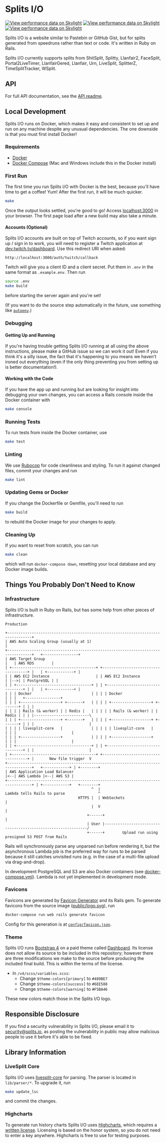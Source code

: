 # Splits I/O
[![View performance data on Skylight](https://badges.skylight.io/typical/l4aQWIYa50pX.svg)](https://oss.skylight.io/app/applications/l4aQWIYa50pX)
[![View performance data on Skylight](https://badges.skylight.io/problem/l4aQWIYa50pX.svg)](https://oss.skylight.io/app/applications/l4aQWIYa50pX)
[![View performance data on Skylight](https://badges.skylight.io/rpm/l4aQWIYa50pX.svg)](https://oss.skylight.io/app/applications/l4aQWIYa50pX)

Splits I/O is a website similar to Pastebin or GitHub Gist, but for splits generated from speedruns rather than text or
code. It's written in Ruby on Rails.

Splits I/O currently supports splits from ShitSplit, Splitty, Llanfair2, FaceSplit, Portal2LiveTimer, LlanfairGered,
Llanfair, Urn, LiveSplit, SplitterZ, TimeSplitTracker, WSplit.

## API
For full API documentation, see the [API readme][api-docs].

[api-docs]: ./docs/api.md

## Local Development
Splits I/O runs on Docker, which makes it easy and consistent to set up and run on any machine despite any unusual
dependencies. The one downside is that you must first install Docker!

### Requirements
* [Docker][docker-download]
* [Docker Compose][docker-compose-download] (Mac and Windows include this in the Docker install)

[docker-download]: https://store.docker.com/search?type=edition&offering=community
[docker-compose-download]: https://docs.docker.com/compose/install/

### First Run
The first time you run Splits I/O with Docker is the best, because you'll have time to get a coffee! Yum! After the
first run, it will be much quicker.
```sh
make
```
Once the output looks settled, you're good to go! Access [localhost:3000][localhost] in your browser. The first page
load after a new build may also take a minute.

[localhost]: http://localhost:3000/

#### Accounts (Optional)
Splits I/O accounts are built on top of Twitch accounts, so if you want sign up / sign in to work, you will need to
register a Twitch application at [dev.twitch.tv/dashboard](https://dev.twitch.tv/dashboard).
Use this redirect URI when asked:
```http
http://localhost:3000/auth/twitch/callback
```
Twitch will give you a client ID and a client secret. Put them in `.env` in the same format as `.example.env`. Then run
```sh
source .env
make build
```
before starting the server again and you're set!

(If you want to do the source step automatically in the future, use something
like [`autoenv`](https://github.com/kennethreitz/autoenv).)

### Debugging
#### Getting Up and Running
If you're having trouble getting Splits I/O running at all using the above instructions, please make a GitHub issue so
we can work it out! Even if you think it's a silly issue, the fact that it's happening to you means we haven't ironed
out everything (even if the only thing preventing you from setting up is better documentation!).

#### Working with the Code
If you have the app up and running but are looking for insight into debugging your own changes, you can access a Rails
console inside the Docker container with
```sh
make console
```

### Running Tests
To run tests from inside the Docker container, use
```sh
make test
```

### Linting
We use [Rubocop][rubocop] for code cleanliness and styling. To run it against changed files, commit your changes and run
```sh
make lint
```

[rubocop]: https://github.com/rubocop-hq/rubocop

### Updating Gems or Docker
If you change the Dockerfile or Gemfile, you'll need to run
```sh
make build
```
to rebuild the Docker image for your changes to apply.

### Cleaning Up
If you want to reset from scratch, you can run
```sh
make clean
```
which will run `docker-compose down`, resetting your local database and any Docker image builds.

## Things You Probably Don't Need to Know
### Infrastructure
Splits I/O is built in Ruby on Rails, but has some help from other pieces of infrastructure.
```
Production

+---------------------------------------------------------------------------------+
| AWS Auto Scaling Group (usually at 1)                                           |
+---------------------------------------------------------------------------------+   +----------------+
| AWS Target Group                                                                |   | AWS RDS        |
| +--------------------------------------+ +------------------------------------+ |   | +------------+ |
| | AWS EC2 Instance                     | | AWS EC2 Instance                   | |-->| | PostgreSQL | |
| | +----------------------------------+ | | +--------------------------------+ | |   | +------------+ |
| | | Docker                           | | | | Docker                         | | |   +----------------+
| | | +------------------+ +-------+   | | | | +------------------+ +-------+ | | |
| | | | Rails (& worker) | | Redis |   | | | | | Rails (& worker) | | Redis | | | |-------------------------\
| | | +------------------+ +-------+   | | | | +------------------+ +-------+ | | |                         |
| | | | livesplit-core   |             | | | | | livesplit-core   |           | | |                         |
| | | +------------------+             | | | | +------------------+           | | |                         |
| | +----------------------------------+ | | +--------------------------------+ | |                         |
| +--------------------------------------+ +------------------------------------+ |       New file trigger  V
+---------------------------------------------------------------------------------+   +------------+ | +--------+
| AWS Application Load Balancer                                                   |<--| AWS Lambda |<--| AWS S3 |
+---------------------------------------------------------------------------------+ | +------------+   +--------+
                                       ^  |                      Lambda tells Rails to parse               ^
                                 HTTPS |  | WebSockets                                                     |
                                       |  V                                                                |
                                     +------+                                                              |
                                     | User |--------------------------------------------------------------/
                                     +------+        Upload run using presigned S3 POST from Rails
```
Rails will synchronously parse any unparsed run before rendering it, but the asynchronous Lambda job is the preferred
way for runs to be parsed because it still catches unvisited runs (e.g. in the case of a multi-file upload via
drag-and-drop).

In development PostgreSQL and S3 are also Docker containers (see [docker-compose.yml][docker-compose.yml]). Lambda is
not yet implemented in development mode.

[docker-compose.yml]: docker-compose.yml

### Favicons
Favicons are generated by [Favicon Generator][favicon-generator] and its Rails gem. To generate favicons from the source
image ([public/logo.svg][logo]), run
```sh
docker-compose run web rails generate favicon
```
Config for this generation is at [`config/favicon.json`][favicon-config].

[favicon-generator]: https://realfavicongenerator.net/
[logo]: public/logo.svg
[favicon-config]: config/favicon.json

### Theme
Splits I/O runs [Bootstrap 4][bootstrap] on a paid theme called [Dashboard][dashboard]. Its license does not allow its
source to be included in this repository; however there are three modifications we make to the source before producing
the included final build. This is within the terms of the license.

- In `/v4/scss/variables.scss`:
	- Change `$theme-colors[primary]` to `#489BE7`
	- Change `$theme-colors[success]` to `#6EE588`
	- Change `$theme-colors[warning]` to `#F5BA46`

These new colors match those in the Splits I/O logo.

[bootstrap]: https://getbootstrap.com/
[dashboard]: https://themes.getbootstrap.com/product/dashboard/

## Responsible Disclosure
If you find a security vulnerability in Splits I/O, please email it to security@splits.io, as posting the vulnerability
in public may allow malicious people to use it before it's able to be fixed.

## Library Information
### LiveSplit Core
Splits I/O uses [livesplit-core][livesplit-core] for parsing. The parser is located in `lib/parser/*`. To upgrade it,
run
```sh
make update_lsc
```
and commit the changes.

[livesplit-core]: https://github.com/LiveSplit/livesplit-core/

### Highcharts
To generate run history charts Splits I/O uses [Highcharts][highcharts-home], which requires a
[written license][highcharts-licenses]. Licensing is based on the honor system, so you do not need to enter a key
anywhere. Highcharts is free to use for testing purposes.

[highcharts-home]: https://www.highcharts.com/
[highcharts-licenses]: https://shop.highsoft.com/highcharts
